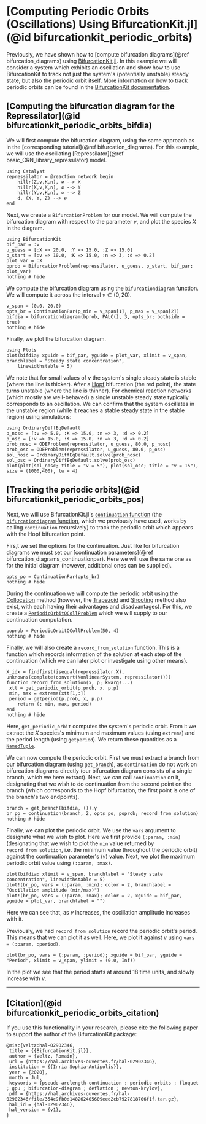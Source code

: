# [Computing Periodic Orbits (Oscillations) Using BifurcationKit.jl](@id bifurcationkit_periodic_orbits)
Previously, we have shown how to [compute bifurcation diagrams](@ref bifurcation_diagrams) using [BifurcationKit.jl](https://github.com/bifurcationkit/BifurcationKit.jl). In this example we will consider a system which exhibits an oscillation and show how to use BifurcationKit to track not just the system's (potentially unstable) steady state, but also the periodic orbit itself. More information on how to track periodic orbits can be found in the [BifurcationKit documentation](https://bifurcationkit.github.io/BifurcationKitDocs.jl/stable/periodicOrbit/).

## [Computing the bifurcation diagram for the Repressilator](@id bifurcationkit_periodic_orbits_bifdia)
We will first compute the bifurcation diagram, using the same approach as in the [corresponding tutorial](@ref bifurcation_diagrams). For this example, we will use the oscillating [Repressilator](@ref basic_CRN_library_repressilator) model.
```@example bifurcationkit_periodic_orbits
using Catalyst
repressilator = @reaction_network begin
    hillr(Z,v,K,n), ∅ --> X
    hillr(X,v,K,n), ∅ --> Y
    hillr(Y,v,K,n), ∅ --> Z
    d, (X, Y, Z) --> ∅
end
```
Next, we create a `BifurcationProblem` for our model. We will compute the bifurcation diagram with respect to the parameter $v$, and plot the species $X$ in the diagram.
```@example bifurcationkit_periodic_orbits
using BifurcationKit
bif_par = :v
u_guess = [:X => 20.0, :Y => 15.0, :Z => 15.0]
p_start = [:v => 10.0, :K => 15.0, :n => 3, :d => 0.2]
plot_var = :X
bprob = BifurcationProblem(repressilator, u_guess, p_start, bif_par; plot_var)
nothing # hide
```
We compute the bifurcation diagram using the `bifurcationdiagram` function. We will compute it across the interval $v \in (0,20)$.
```@example bifurcationkit_periodic_orbits
v_span = (0.0, 20.0)
opts_br = ContinuationPar(p_min = v_span[1], p_max = v_span[2])
bifdia = bifurcationdiagram(bprob, PALC(), 3, opts_br; bothside = true)
nothing # hide
```
Finally, we plot the bifurcation diagram.
```@example bifurcationkit_periodic_orbits
using Plots
plot(bifdia; xguide = bif_par, yguide = plot_var, xlimit = v_span, branchlabel = "Steady state concentration",
    linewidthstable = 5)
```
We note that for small values of $v$ the system's single steady state is stable (where the line is thicker). After a [Hopf](https://en.wikipedia.org/wiki/Hopf_bifurcation) bifurcation (the red point), the state turns unstable (where the line is thinner). For chemical reaction networks (which mostly are well-behaved) a single unstable steady state typically corresponds to an oscillation. We can confirm that the system oscillates in the unstable region (while it reaches a stable steady state in the stable region) using simulations:
```@example bifurcationkit_periodic_orbits
using OrdinaryDiffEqDefault
p_nosc = [:v => 5.0, :K => 15.0, :n => 3, :d => 0.2]
p_osc = [:v => 15.0, :K => 15.0, :n => 3, :d => 0.2]
prob_nosc = ODEProblem(repressilator, u_guess, 80.0, p_nosc)
prob_osc = ODEProblem(repressilator, u_guess, 80.0, p_osc)
sol_nosc = OrdinaryDiffEqDefault.solve(prob_nosc)
sol_osc = OrdinaryDiffEqDefault.solve(prob_osc)
plot(plot(sol_nosc; title = "v = 5"), plot(sol_osc; title = "v = 15"), size = (1000,400), lw = 4)
```

## [Tracking the periodic orbits](@id bifurcationkit_periodic_orbits_pos)
Next, we will use BifurcationKit.jl's [`continuation` function](https://bifurcationkit.github.io/BifurcationKitDocs.jl/dev/library/#BifurcationKit.continuation) (the [`bifurcationdiagram` function](https://bifurcationkit.github.io/BifurcationKitDocs.jl/dev/library/#BifurcationKit.bifurcationdiagram), which we previously have used, works by calling `continuation` recursively) to track the periodic orbit which appears with the Hopf bifurcation point.

Firs,t we set the options for the continuation. Just like for bifurcation diagrams we must set our [continuation parameters](@ref bifurcation_diagrams_continuationpar). Here we will use the same one as for the initial diagram (however, additional ones can be supplied).
```@example bifurcationkit_periodic_orbits
opts_po = ContinuationPar(opts_br)
nothing # hide
```
During the continuation we will compute the periodic orbit using the [Collocation](https://bifurcationkit.github.io/BifurcationKitDocs.jl/stable/periodicOrbit/#Collocation-method) method (however, the [Trapezoid](https://bifurcationkit.github.io/BifurcationKitDocs.jl/stable/periodicOrbit/#Trapezoid-method) and [Shooting](https://bifurcationkit.github.io/BifurcationKitDocs.jl/stable/periodicOrbit/#Shooting-method) method also exist, with each having their advantages and disadvantages). For this, we create a [`PeriodicOrbitOCollProblem`](https://bifurcationkit.github.io/BifurcationKitDocs.jl/stable/library/#BifurcationKit.PeriodicOrbitOCollProblem) which we will supply to our continuation computation.
```@example bifurcationkit_periodic_orbits
poprob = PeriodicOrbitOCollProblem(50, 4)
nothing # hide
```
Finally, we will also create a `record_from_solution` function. This is a function which records information of the solution at each step of the continuation (which we can later plot or investigate using other means).
```@example bifurcationkit_periodic_orbits
X_idx = findfirst(isequal(repressilator.X), unknowns(complete(convert(NonlinearSystem, repressilator))))
function record_from_solution(x, p; kwargs...)
 xtt = get_periodic_orbit(p.prob, x, p.p)
 min, max = extrema(xtt[1,:])
 period = getperiod(p.prob, x, p.p)
    return (; min, max, period)
end
nothing # hide
```
Here, `get_periodic_orbit` computes the system's periodic orbit. From it we extract the $X$ species's minimum and maximum values (using `extrema`) and the period length (using `getperiod`). We return these quantities as a [`NamedTuple`](https://docs.julialang.org/en/v1/base/base/#Core.NamedTuple).

We can now compute the periodic orbit. First we must extract a branch from our bifurcation diagram (using [`get_branch`](https://bifurcationkit.github.io/BifurcationKitDocs.jl/stable/library/#BifurcationKit.get_branch)), as `continuation` do not work on bifurcation diagrams directly (our bifurcation diagram consists of a single branch, which we here extract). Next, we can call `continuation` on it, designating that we wish to do continuation from the second point on the branch (which corresponds to the Hopf bifurcation, the first point is one of the branch's two endpoints).
```@example bifurcationkit_periodic_orbits
branch = get_branch(bifdia, ()).γ
br_po = continuation(branch, 2, opts_po, poprob; record_from_solution)
nothing # hide
```
Finally, we can plot the periodic orbit. We use the `vars` argument to designate what we wish to plot. Here we first provide `(:param, :min)` (designating that we wish to plot the `min` value returned by `record_from_solution`, i.e. the minimum value throughout the periodic orbit) against the continuation parameter's ($v$) value. Next, we plot the maximum periodic orbit value using `(:param, :max)`.
```@example bifurcationkit_periodic_orbits
plot(bifdia; xlimit = v_span, branchlabel = "Steady state concentration", linewidthstable = 5)
plot!(br_po, vars = (:param, :min); color = 2, branchlabel = "Oscillation amplitude (min/max)")
plot!(br_po, vars = (:param, :max); color = 2, xguide = bif_par, yguide = plot_var, branchlabel = "")
```
Here we can see that, as $v$ increases, the oscillation amplitude increases with it.

Previously, we had `record_from_solution` record the periodic orbit's period. This means that we can plot it as well. Here, we plot it against $v$ using `vars = (:param, :period)`.
```@example bifurcationkit_periodic_orbits
plot(br_po, vars = (:param, :period); xguide = bif_par, yguide = "Period", xlimit = v_span, ylimit = (0.0, Inf))
```
In the plot we see that the period starts at around $18$ time units, and slowly increase with $v$.


---
## [Citation](@id bifurcationkit_periodic_orbits_citation)
If you use this functionality in your research, please cite the following paper to support the author of the BifurcationKit package:
```
@misc{veltz:hal-02902346,
 title = {{BifurcationKit.jl}},
 author = {Veltz, Romain},
 url = {https://hal.archives-ouvertes.fr/hal-02902346},
 institution = {{Inria Sophia-Antipolis}},
 year = {2020},
 month = Jul,
 keywords = {pseudo-arclength-continuation ; periodic-orbits ; floquet ; gpu ; bifurcation-diagram ; deflation ; newton-krylov},
 pdf = {https://hal.archives-ouvertes.fr/hal-02902346/file/354c9fb0d148262405609eed2cb7927818706f1f.tar.gz},
 hal_id = {hal-02902346},
 hal_version = {v1},
}
```